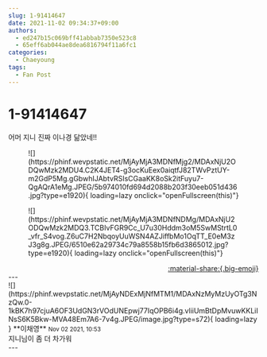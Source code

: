 ```yaml
---
slug: 1-91414647
date: 2021-11-02 09:34:37+09:00
authors:
  - ed247b15c069bff41abbab7350e523c8
  - 65eff6ab044ae8dea6816794f11a6fc1
categories:
  - Chaeyoung
tags:
  - Fan Post
---
```


# 1-91414647

<div class="post-container" markdown="1">
<div class="content-container md-sidebar__scrollwrap" markdown="1">

어머 지니 진짜 이나경 닮았네!!
<figure markdown="1">
![](https://phinf.wevpstatic.net/MjAyMjA3MDNfMjg2/MDAxNjU2ODQwMzk2MDU4.C2K4JET4-g3ocKuEex0aiqtfJ82TWvPztUY-m2GdP5Mg.gGbwhIJAbtvRSIsCGaaKK8oSk2itFuyu7-QgAQrA1eMg.JPEG/5b974010fd694d2088b203f30eeb051d436.jpg?type=e1920){ loading=lazy onclick="openFullscreen(this)"}
</figure>

<figure markdown="1">
![](https://phinf.wevpstatic.net/MjAyMjA3MDNfNDMg/MDAxNjU2ODQwMzk2MDQ3.TCBIvFGR9Cc_U7u30Hddm3oM5SwMStrtL0_vfr_S4vog.Z6uC7H2NbqoyUuWSN4AZJiffbMo1OqTT_E0eM3zJ3g8g.JPEG/6510e62a29734c79a8558b15fb6d3865012.jpg?type=e1920){ loading=lazy onclick="openFullscreen(this)"}
</figure>


</div>
</div>

<div style="text-align: right;" markdown="1">
<a href="https://weverse.io/fromis9/fanpost/1-91414647" style="text-align: right;">:material-share:{.big-emoji}</a>
</div>
---

<div class="comments-container md-sidebar__scrollwrap" markdown="1">
<div class="comment" markdown="1">
<div class='id-container' markdown="1">
![](https://phinf.wevpstatic.net/MjAyNDExMjNfMTM1/MDAxNzMyMzUyOTg3NzQw.0-1kBK7h97cjuA6OF3UdGN3rVOdUNEpwj77IqOPB6i4g.vliiUmBtDpMvuwKKLiINsS6K5Bkw-MVA48Em7A6-7v4g.JPEG/image.jpg?type=s72){ loading=lazy }
**<span class="artist">이채영</span>** <small>Nov 02 2021, 10:53</small><br>
</div>
<div class='comment-body' markdown="1">
지니님이 좀 더 차가워
</div>
</div>
</div>
---
